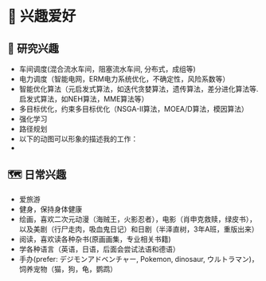 # 🙂 兴趣爱好

## 👀 研究兴趣
- 车间调度(混合流水车间，阻塞流水车间, 分布式，成组等)
- 电力调度（智能电网，ERM电力系统优化，不确定性，风险系数等）
- 智能优化算法（元启发式算法，如迭代贪婪算法，遗传算法，差分进化算法等. 启发式算法，如NEH算法，MME算法等）
- 多目标优化，约束多目标优化（NSGA-II算法，MOEA/D算法，模因算法）
- 强化学习
- 路径规划
- 以下的动图可以形象的描述我的工作：
- 

## 🗺️ 日常兴趣
- 爱旅游
- 健身，保持身体健康
- 绘画，喜欢二次元动漫（海贼王，火影忍者），电影（肖申克救赎，绿皮书），以及美剧（行尸走肉，吸血鬼日记）和日剧（半泽直树，3年A班，重版出来）
- 阅读，喜欢读各种杂书(原画画集，专业相关书籍)
- 学各种语言（英语，日语，后面会尝试法语和德语）
- 手办(prefer: デジモンアドベンチャー, Pokemon, dinosaur, ウルトラマン)，饲养宠物（猫，狗，龟，鹦鹉）
